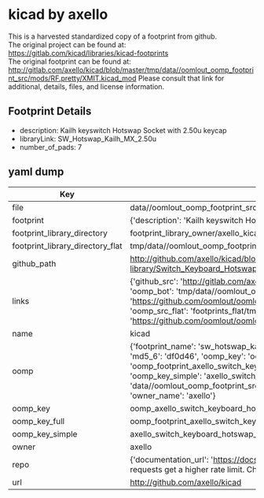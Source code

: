 # kicad by axello  
This is a harvested standardized copy of a footprint from github.  
The original project can be found at:  
https://gitlab.com/kicad/libraries/kicad-footprints  
The original footprint can be found at:
http://gitlab.com/axello/kicad/blob/master/tmp/data//oomlout_oomp_footprint_src/mods/RF.pretty/XMIT.kicad_mod
Please consult that link for additional, details, files, and license information.  
## Footprint Details
* description: Kailh keyswitch Hotswap Socket with 2.50u keycap  
* libraryLink: SW_Hotswap_Kailh_MX_2.50u  
* number_of_pads: 7  
## yaml dump  
| Key | Value |  
| --- | --- |  
| file | data//oomlout_oomp_footprint_src/kicad/6.0/3rdparty/footprints/com_github_perigoso_keyswitch-kicad-library/Switch_Keyboard_Hotswap_Kailh.pretty/SW_Hotswap_Kailh_MX_2.50u.kicad_mod |  
| footprint | {'description': 'Kailh keyswitch Hotswap Socket with 2.50u keycap', 'libraryLink': 'SW_Hotswap_Kailh_MX_2.50u', 'number_of_pads': 7} |  
| footprint_library_directory | footprint_library_owner/axello_kicad |  
| footprint_library_directory_flat | tmp/data//oomlout_oomp_footprint_src/footprints_flat/axello_switch_keyboard_hotswap_kailh_sw_hotswap_kailh_mx_2_50u/working |  
| github_path | http://github.com/axello/kicad/blob/master/tmp/data//oomlout_oomp_footprint_src/6.0/3rdparty/footprints/com_github_perigoso_keyswitch-kicad-library/Switch_Keyboard_Hotswap_Kailh.pretty/SW_Hotswap_Kailh_MX_2.50u.kicad_mod |  
| links | {'github_src': 'http://gitlab.com/axello/kicad/blob/master/tmp/data//oomlout_oomp_footprint_src/mods/RF.pretty/XMIT.kicad_mod', 'github_src_repo': 'https://gitlab.com/kicad/libraries/kicad-footprints', 'oomp_bot': 'tmp/data//oomlout_oomp_footprint_src/footprints/axello_switch_keyboard_hotswap_kailh_sw_hotswap_kailh_mx_2_50u/working', 'oomp_bot_github': 'https://github.com/oomlout/oomlout_oomp_footprint_bot/tree/main/tmp/data//oomlout_oomp_footprint_src/footprints/axello_switch_keyboard_hotswap_kailh_sw_hotswap_kailh_mx_2_50u/working', 'oomp_src_flat': 'footprints_flat/tmp/data//oomlout_oomp_footprint_src/footprints_flat/axello_switch_keyboard_hotswap_kailh_sw_hotswap_kailh_mx_2_50u/working', 'oomp_src_flat_github': 'https://github.com/oomlout/oomlout_oomp_footprint_src/tree/main/tmp/data//oomlout_oomp_footprint_src/footprints_flat/axello_switch_keyboard_hotswap_kailh_sw_hotswap_kailh_mx_2_50u/working'} |  
| name | kicad |  
| oomp | {'footprint_name': 'sw_hotswap_kailh_mx_2_50u', 'library_name': 'switch_keyboard_hotswap_kailh', 'md5': 'df0d4621ab655a8d46653178a121b5e7', 'md5_10': 'df0d4621ab', 'md5_5': 'df0d4', 'md5_6': 'df0d46', 'oomp_key': 'oomp_axello_switch_keyboard_hotswap_kailh_sw_hotswap_kailh_mx_2_50u', 'oomp_key_extra': 'oomp_footprint_axello_switch_keyboard_hotswap_kailh_sw_hotswap_kailh_mx_2_50u', 'oomp_key_full': 'oomp_footprint_axello_switch_keyboard_hotswap_kailh_sw_hotswap_kailh_mx_2_50u_df0d46', 'oomp_key_simple': 'axello_switch_keyboard_hotswap_kailh_sw_hotswap_kailh_mx_2_50u', 'original_filename': 'data//oomlout_oomp_footprint_src/kicad/6.0/3rdparty/footprints/com_github_perigoso_keyswitch-kicad-library/Switch_Keyboard_Hotswap_Kailh.pretty/SW_Hotswap_Kailh_MX_2.50u.kicad_mod', 'owner_name': 'axello'} |  
| oomp_key | oomp_axello_switch_keyboard_hotswap_kailh_sw_hotswap_kailh_mx_2_50u |  
| oomp_key_full | oomp_footprint_axello_switch_keyboard_hotswap_kailh_sw_hotswap_kailh_mx_2_50u |  
| oomp_key_simple | axello_switch_keyboard_hotswap_kailh_sw_hotswap_kailh_mx_2_50u |  
| owner | axello |  
| repo | {'documentation_url': 'https://docs.github.com/rest/overview/resources-in-the-rest-api#rate-limiting', 'message': "API rate limit exceeded for 84.66.142.224. (But here's the good news: Authenticated requests get a higher rate limit. Check out the documentation for more details.)"} |  
| url | http://github.com/axello/kicad |  


